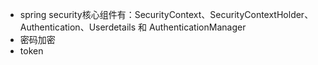 * spring security核心组件有：SecurityContext、SecurityContextHolder、Authentication、Userdetails 和 AuthenticationManager  
* 密码加密
* token
